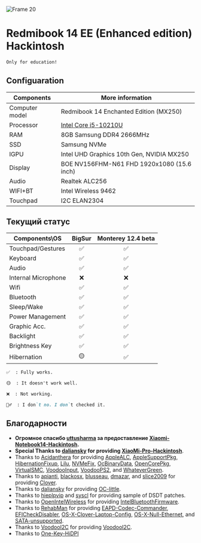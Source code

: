 ![Frame 20](https://user-images.githubusercontent.com/17436886/162813233-953e21ab-afc7-456f-9b9b-15e32673fc1e.png)

#  Redmibook 14 EE (Enhanced edition) Hackintosh

```md
Only for education!
```

## Configuaration

| Components        | More information                                              |
| ------------------- | --------------------------------------------------- |
| Computer model      | Redmibook 14 Enchanted Edition (MX250)              |
| Processor           | [Intel Core i5-10210U](https://ark.intel.com/content/www/us/en/ark/products/195436/intel-core-i510210u-processor-6m-cache-up-to-4-20-ghz.html)                                |
| RAM              | 8GB Samsung DDR4 2666MHz                            |
| SSD           | Samsung NVMe                                        |
| IGPU | Intel UHD Graphics 10th Gen, NVIDIA MX250                              |
| Display             | BOE NV156FHM-N61 FHD 1920x1080 (15.6 inch)                      |
| Audio          | Realtek ALC256                                      |
| WIFI+BT       | Intel Wireless 9462                                 |
| Touchpad            | I2C ELAN2304                                        |

## Текущий статус

| Components\OS     | BigSur | Monterey 12.4 beta |
| ----------------- | :----: | :-----------: |
| Touchpad/Gestures |   ✅    |       ✅       |
| Keyboard          |   ✅    |       ✅       |
| Audio             |   ✅    |       ✅       |
| Internal Microphone  |   ❌    |       ❌       |
| Wifi              |   ✅    |       ✅       |
| Bluetooth         |   ✅    |       ✅       |
| Sleep/Wake        |   ✅    |       ✅       |
| Power Management  |   ✅    |       ✅       |
| Graphic Acc.      |   ✅    |       ✅       |
| Backlight         |   ✅    |       ✅       |
| Brightness Key    |   ✅    |       ✅       |
| Hibernation       |   🟡    |       ✅       |

```md
✅  : Fully works.

🟡  : It doesn't work well.

❌  : Not working.

🤷‍♂️  : I don`t no. I don`t checked it.
```


## Благодарности

- **Огромное спасибо [uttusharma](https://github.com/uttusharma) за предоставление [Xiaomi-Notebook14-Hackintosh](https://github.com/uttusharma/Xiaomi-Notebook14-Hackintosh).**
- **Special Thanks to [daliansky](https://github.com/daliansky) for providing [XiaoMi-Pro-Hackintosh](https://github.com/daliansky/XiaoMi-Pro-Hackintosh)**.
- Thanks to [Acidanthera](https://github.com/acidanthera) for providing [AppleALC](https://github.com/acidanthera/AppleALC), [AppleSupportPkg](https://github.com/acidanthera/AppleSupportPkg), [HibernationFixup](https://github.com/acidanthera/HibernationFixup), [Lilu](https://github.com/acidanthera/Lilu), [NVMeFix](https://github.com/acidanthera/NVMeFix), [OcBinaryData](https://github.com/acidanthera/OcBinaryData), [OpenCorePkg](https://github.com/acidanthera/OpenCorePkg), [VirtualSMC](https://github.com/acidanthera/VirtualSMC), [VoodooInput](https://github.com/acidanthera/VoodooInput), [VoodooPS2](https://github.com/acidanthera/VoodooPS2), and [WhateverGreen](https://github.com/acidanthera/WhateverGreen).
- Thanks to [apianti](https://sourceforge.net/u/apianti), [blackosx](https://sourceforge.net/u/blackosx), [blusseau](https://sourceforge.net/u/blusseau), [dmazar](https://sourceforge.net/u/dmazar), and [slice2009](https://sourceforge.net/u/slice2009) for providing [Clover](https://github.com/CloverHackyColor/CloverBootloader).
- Thanks to [daliansky](https://github.com/daliansky) for providing [OC-little](https://github.com/daliansky/OC-little).
- Thanks to [hieplpvip](https://github.com/hieplpvip) and [syscl](https://github.com/syscl) for providing sample of DSDT patches.
- Thanks to [OpenIntelWireless](https://github.com/OpenIntelWireless) for providing [IntelBluetoothFirmware](https://github.com/OpenIntelWireless/IntelBluetoothFirmware).
- Thanks to [RehabMan](https://github.com/RehabMan) for providing [EAPD-Codec-Commander](https://github.com/RehabMan/EAPD-Codec-Commander), [EFICheckDisabler](https://github.com/RehabMan/hack-tools/tree/master/kexts/EFICheckDisabler.kext), [OS-X-Clover-Laptop-Config](https://github.com/RehabMan/OS-X-Clover-Laptop-Config), [OS-X-Null-Ethernet](https://github.com/RehabMan/OS-X-Null-Ethernet), and [SATA-unsupported](https://github.com/RehabMan/hack-tools/tree/master/kexts/SATA-unsupported.kext).
- Thanks to [VoodooI2C](https://github.com/VoodooI2C) for providing [VoodooI2C](https://github.com/VoodooI2C/VoodooI2C).
- Thanks to [One-Key-HiDPI](https://github.com/xzhih/one-key-hidpi)
